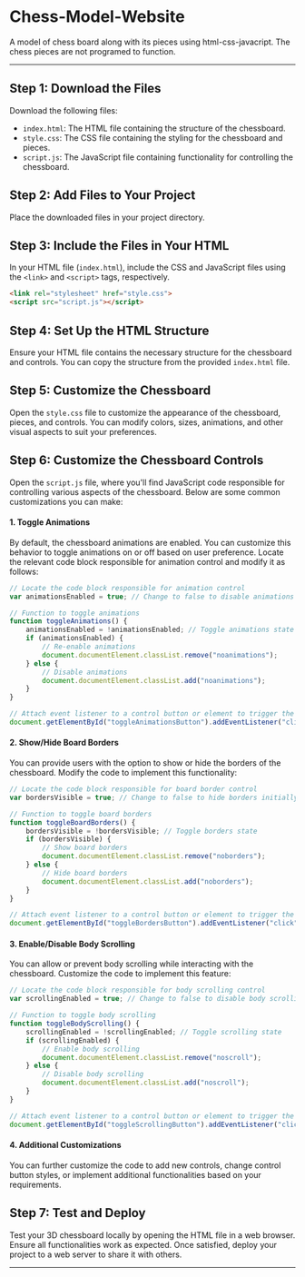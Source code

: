 # Chess-Model-Website
A model of chess board along with its pieces using html-css-javacript. The chess pieces are not programed to function.

---

## Step 1: Download the Files

Download the following files:
- `index.html`: The HTML file containing the structure of the chessboard.
- `style.css`: The CSS file containing the styling for the chessboard and pieces.
- `script.js`: The JavaScript file containing functionality for controlling the chessboard.

## Step 2: Add Files to Your Project

Place the downloaded files in your project directory.

## Step 3: Include the Files in Your HTML

In your HTML file (`index.html`), include the CSS and JavaScript files using the `<link>` and `<script>` tags, respectively.

```html
<link rel="stylesheet" href="style.css">
<script src="script.js"></script>
```

## Step 4: Set Up the HTML Structure

Ensure your HTML file contains the necessary structure for the chessboard and controls. You can copy the structure from the provided `index.html` file.

## Step 5: Customize the Chessboard

Open the `style.css` file to customize the appearance of the chessboard, pieces, and controls. You can modify colors, sizes, animations, and other visual aspects to suit your preferences.

## Step 6: Customize the Chessboard Controls

Open the `script.js` file, where you'll find JavaScript code responsible for controlling various aspects of the chessboard. Below are some common customizations you can make:

#### 1. Toggle Animations

By default, the chessboard animations are enabled. You can customize this behavior to toggle animations on or off based on user preference. Locate the relevant code block responsible for animation control and modify it as follows:

```javascript
// Locate the code block responsible for animation control
var animationsEnabled = true; // Change to false to disable animations initially

// Function to toggle animations
function toggleAnimations() {
    animationsEnabled = !animationsEnabled; // Toggle animations state
    if (animationsEnabled) {
        // Re-enable animations
        document.documentElement.classList.remove("noanimations");
    } else {
        // Disable animations
        document.documentElement.classList.add("noanimations");
    }
}

// Attach event listener to a control button or element to trigger the toggleAnimations() function
document.getElementById("toggleAnimationsButton").addEventListener("click", toggleAnimations);
```

#### 2. Show/Hide Board Borders

You can provide users with the option to show or hide the borders of the chessboard. Modify the code to implement this functionality:

```javascript
// Locate the code block responsible for board border control
var bordersVisible = true; // Change to false to hide borders initially

// Function to toggle board borders
function toggleBoardBorders() {
    bordersVisible = !bordersVisible; // Toggle borders state
    if (bordersVisible) {
        // Show board borders
        document.documentElement.classList.remove("noborders");
    } else {
        // Hide board borders
        document.documentElement.classList.add("noborders");
    }
}

// Attach event listener to a control button or element to trigger the toggleBoardBorders() function
document.getElementById("toggleBordersButton").addEventListener("click", toggleBoardBorders);
```

#### 3. Enable/Disable Body Scrolling

You can allow or prevent body scrolling while interacting with the chessboard. Customize the code to implement this feature:

```javascript
// Locate the code block responsible for body scrolling control
var scrollingEnabled = true; // Change to false to disable body scrolling initially

// Function to toggle body scrolling
function toggleBodyScrolling() {
    scrollingEnabled = !scrollingEnabled; // Toggle scrolling state
    if (scrollingEnabled) {
        // Enable body scrolling
        document.documentElement.classList.remove("noscroll");
    } else {
        // Disable body scrolling
        document.documentElement.classList.add("noscroll");
    }
}

// Attach event listener to a control button or element to trigger the toggleBodyScrolling() function
document.getElementById("toggleScrollingButton").addEventListener("click", toggleBodyScrolling);
```

#### 4. Additional Customizations

You can further customize the code to add new controls, change control button styles, or implement additional functionalities based on your requirements.




## Step 7: Test and Deploy

Test your 3D chessboard locally by opening the HTML file in a web browser. Ensure all functionalities work as expected. Once satisfied, deploy your project to a web server to share it with others.

---

